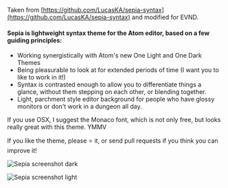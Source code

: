 Taken from [https://github.com/LucasKA/sepia-syntax](https://github.com/LucasKA/sepia-syntax) and modified for EVND.

#### Sepia is lightweight syntax theme for the Atom editor, based on a few guiding principles:

- Working synergistically with Atom's new One Light and One Dark Themes
- Being pleasurable to look at for extended periods of time (I want you to like to work in it!)
- Syntax is contrasted enough to allow you to differentiate things a glance, without them stepping on each other, or blending together.
- Light, parchment style editor background for people who have glossy monitors or don't work in a dungeon all day.

If you use OSX, I suggest the Monaco font, which is not only free, but looks really great with this theme. YMMV

If you like the theme, please :star: it, or send pull requests if you think you can improve it!

![Sepia screenshot dark](https://dl.dropboxusercontent.com/u/57252/Screenshot%202015-02-23%2017.51.29.png)

![Sepia screenshot light](https://dl.dropboxusercontent.com/u/57252/Screenshot%202015-02-23%2017.51.04.png)
